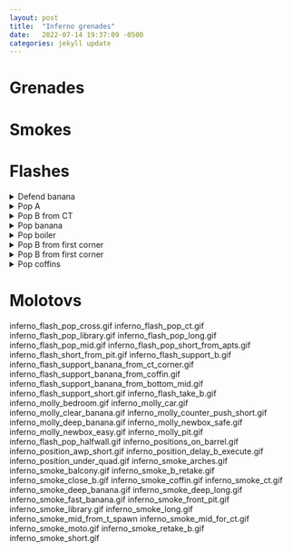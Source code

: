 ```yaml
---
layout: post
title:  "Inferno grenades"
date:   2022-07-14 19:37:09 -0500
categories: jekyll update
---
```


# Grenades

# Smokes



# Flashes

<details>
	<summary>Defend banana</summary>
	<img src="/assets/images/cs-gifs/inferno/inferno_flash_defend_banana.gif">
</details>
<details>
	<summary>Pop A</summary>
	<img src="/assets/images/cs-gifs/inferno/inferno_flash_pop_a.gif">
</details>
<details>
	<summary>Pop B from CT</summary>
	<img src="/assets/images/cs-gifs/inferno/inferno_flash_pop_b_from_ct.gif">
</details>
<details>
	<summary>Pop banana</summary>
	<img src="/assets/images/cs-gifs/inferno/inferno_flash_pop_banana.gif">
</details>
<details>
	<summary>Pop boiler</summary>
	<img src="/assets/images/cs-gifs/inferno/inferno_flash_pop_boiler.gif">
</details>
<details> <!-- might wanna change this name -->
	<summary>Pop B from first corner</summary>
	<img src="/assets/images/cs-gifs/inferno/inferno_flash_pop_b_first_corner.gif">
</details>
<details>
	<summary>Pop B from first corner</summary>
	<img src="/assets/images/cs-gifs/inferno/inferno_flash_pop_b_site_from_banana.gif">
</details>
<details>
	<summary>Pop coffins</summary>
	<img src="/assets/images/cs-gifs/inferno/inferno_flash_pop_coffins.gif">
</details>

# Molotovs







inferno_flash_pop_cross.gif
inferno_flash_pop_ct.gif
inferno_flash_pop_library.gif
inferno_flash_pop_long.gif
inferno_flash_pop_mid.gif
inferno_flash_pop_short_from_apts.gif
inferno_flash_short_from_pit.gif
inferno_flash_support_b.gif
inferno_flash_support_banana_from_ct_corner.gif
inferno_flash_support_banana_from_coffin.gif
inferno_flash_support_banana_from_bottom_mid.gif
inferno_flash_support_short.gif
inferno_flash_take_b.gif
inferno_molly_bedroom.gif
inferno_molly_car.gif
inferno_molly_clear_banana.gif
inferno_molly_counter_push_short.gif
inferno_molly_deep_banana.gif
inferno_molly_newbox_safe.gif
inferno_molly_newbox_easy.gif
inferno_molly_pit.gif
inferno_flash_pop_halfwall.gif
inferno_positions_on_barrel.gif
inferno_position_awp_short.gif
inferno_position_delay_b_execute.gif
inferno_position_under_quad.gif
inferno_smoke_arches.gif
inferno_smoke_balcony.gif
inferno_smoke_b_retake.gif
inferno_smoke_close_b.gif
inferno_smoke_coffin.gif
inferno_smoke_ct.gif
inferno_smoke_deep_banana.gif
inferno_smoke_deep_long.gif
inferno_smoke_fast_banana.gif
inferno_smoke_front_pit.gif
inferno_smoke_library.gif
inferno_smoke_long.gif
inferno_smoke_mid_from_t_spawn
inferno_smoke_mid_for_ct.gif
inferno_smoke_moto.gif
inferno_smoke_retake_b.gif
inferno_smoke_short.gif

